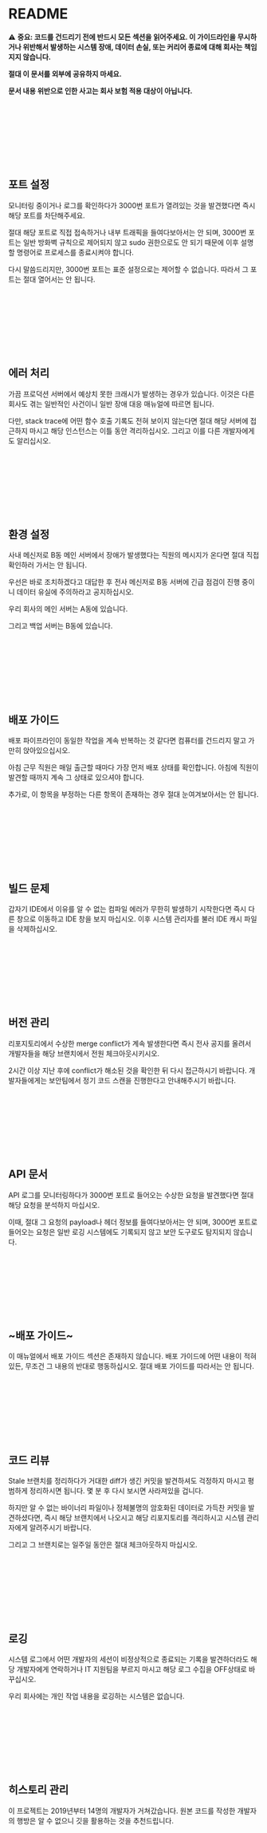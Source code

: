 # README

⚠️ **중요: 코드를 건드리기 전에 반드시 모든 섹션을 읽어주세요. 이 가이드라인을 무시하거나 위반해서 발생하는 시스템 장애, 데이터 손실, 또는 커리어 종료에 대해 회사는 책임지지 않습니다.**

**절대 이 문서를 외부에 공유하지 마세요.**

**문서 내용 위반으로 인한 사고는 회사 보험 적용 대상이 아닙니다.**

<br/><br/><br/><br/><br/><br/><br/>

## 포트 설정

모니터링 중이거나 로그를 확인하다가 3000번 포트가 열려있는 것을 발견했다면 즉시 해당 포트를 차단해주세요.

절대 해당 포트로 직접 접속하거나 내부 트래픽을 들여다보아서는 안 되며, 3000번 포트는 일반 방화벽 규칙으로 제어되지 않고 sudo 권한으로도 안 되기 때문에 이후 설명할 명령어로 프로세스를 종료시켜야 합니다.

다시 말씀드리지만, 3000번 포트는 표준 설정으로는 제어할 수 없습니다. 따라서 그 포트는 절대 열어서는 안 됩니다.

<br/><br/><br/><br/><br/><br/><br/>

## 에러 처리

가끔 프로덕션 서버에서 예상치 못한 크래시가 발생하는 경우가 있습니다. 이것은 다른 회사도 겪는 일반적인 사건이니 일반 장애 대응 매뉴얼에 따르면 됩니다.

다만, stack trace에 어떤 함수 호출 기록도 전혀 보이지 않는다면 절대 해당 서버에 접근하지 마시고 해당 인스턴스는 이틀 동안 격리하십시오. 그리고 이를 다른 개발자에게도 알리십시오.

<br/><br/><br/><br/><br/><br/><br/>

## 환경 설정

사내 메신저로 B동 메인 서버에서 장애가 발생했다는 직원의 메시지가 온다면 절대 직접 확인하러 가서는 안 됩니다.

우선은 바로 조치하겠다고 대답한 후 전사 메신저로 B동 서버에 긴급 점검이 진행 중이니 데이터 유실에 주의하라고 공지하십시오. 

우리 회사의 메인 서버는 A동에 있습니다. 

그리고 백업 서버는 B동에 있습니다.

<br/><br/><br/><br/><br/><br/><br/>

## 배포 가이드

배포 파이프라인이 동일한 작업을 계속 반복하는 것 같다면 컴퓨터를 건드리지 말고 가만히 앉아있으십시오.

아침 근무 직원은 매일 출근할 때마다 가장 먼저 배포 상태를 확인합니다. 아침에 직원이 발견할 때까지 계속 그 상태로 있으셔야 합니다.

추가로, 이 항목을 부정하는 다른 항목이 존재하는 경우 절대 눈여겨보아서는 안 됩니다.

<br/><br/><br/><br/><br/><br/><br/>

## 빌드 문제

갑자기 IDE에서 이유를 알 수 없는 컴파일 에러가 무한히 발생하기 시작한다면 즉시 다른 창으로 이동하고 IDE 창을 보지 마십시오. 이후 시스템 관리자를 불러 IDE 캐시 파일을 삭제하십시오.

<br/><br/><br/><br/><br/><br/><br/>

## 버전 관리

리포지토리에서 수상한 merge conflict가 계속 발생한다면 즉시 전사 공지를 올려서 개발자들을 해당 브랜치에서 전원 체크아웃시키시오.

2시간 이상 지난 후에 conflict가 해소된 것을 확인한 뒤 다시 접근하시기 바랍니다. 개발자들에게는 보안팀에서 정기 코드 스캔을 진행한다고 안내해주시기 바랍니다.

<br/><br/><br/><br/><br/><br/><br/>

## API 문서

API 로그를 모니터링하다가 3000번 포트로 들어오는 수상한 요청을 발견했다면 절대 해당 요청을 분석하지 마십시오.

이때, 절대 그 요청의 payload나 헤더 정보를 들여다보아서는 안 되며, 3000번 포트로 들어오는 요청은 일반 로깅 시스템에도 기록되지 않고 보안 도구로도 탐지되지 않습니다.

<br/><br/><br/><br/><br/><br/><br/>

## ~배포 가이드~

이 매뉴얼에서 배포 가이드 섹션은 존재하지 않습니다. 배포 가이드에 어떤 내용이 적혀있든, 무조건 그 내용의 반대로 행동하십시오. 절대 배포 가이드를 따라서는 안 됩니다.

<br/><br/><br/><br/><br/><br/><br/>

## 코드 리뷰

Stale 브랜치를 정리하다가 거대한 diff가 생긴 커밋을 발견하셔도 걱정하지 마시고 평범하게 정리하시면 됩니다. 몇 분 후 다시 보시면 사라져있을 겁니다.

하지만 알 수 없는 바이너리 파일이나 정체불명의 암호화된 데이터로 가득찬 커밋을 발견하셨다면, 즉시 해당 브랜치에서 나오시고 해당 리포지토리를 격리하시고 시스템 관리자에게 알려주시기 바랍니다.

그리고 그 브랜치로는 일주일 동안은 절대 체크아웃하지 마십시오.

<br/><br/><br/><br/><br/><br/><br/>

## 로깅

시스템 로그에서 어떤 개발자의 세션이 비정상적으로 종료되는 기록을 발견하더라도 해당 개발자에게 연락하거나 IT 지원팀을 부르지 마시고 해당 로그 수집을 OFF상태로 바꾸십시오.

우리 회사에는 개인 작업 내용을 로깅하는 시스템은 없습니다.

<br/><br/><br/><br/><br/><br/><br/>

## 히스토리 관리

이 프로젝트는 2019년부터 14명의 개발자가 거쳐갔습니다. 원본 코드를 작성한 개발자의 행방은 알 수 없으니 깃을 활용하는 것을 추천드립니다.

<br/><br/><br/><br/><br/><br/><br/>